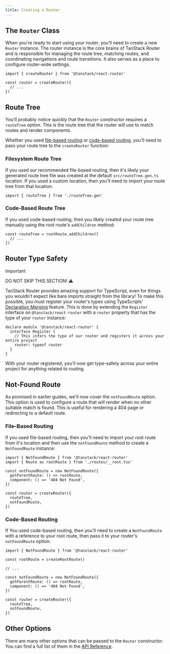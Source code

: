 ```yaml
---
title: Creating a Router
---
```


## The `Router` Class

When you're ready to start using your router, you'll need to create a new `Router` instance. The router instance is the core brains of TanStack Router and is responsible for managing the route tree, matching routes, and coordinating navigations and route transitions. It also serves as a place to configure router-wide settings.

```tsx
import { createRouter } from '@tanstack/react-router'

const router = createRouter({
  // ...
})
```

## Route Tree

You'll probably notice quickly that the `Router` constructor requires a `routeTree` option. This is the route tree that the router will use to match routes and render components.

Whether you used [file-based routing](../route-trees) or [code-based routing](../code-based-routing), you'll need to pass your route tree to the `createRouter` function:

### Filesystem Route Tree

If you used our recommended file-based routing, then it's likely your generated route tree file was created at the default `src/routeTree.gen.ts` location. If you used a custom location, then you'll need to import your route tree from that location.

```tsx
import { routeTree } from './routeTree.gen'
```

### Code-Based Route Tree

If you used code-based routing, then you likely created your route tree manually using the root route's `addChildren` method:

```tsx
const routeTree = rootRoute.addChildren([
  // ...
])
```

## Router Type Safety

> [!IMPORTANT]
> DO NOT SKIP THIS SECTION! ⚠️

TanStack Router provides amazing support for TypeScript, even for things you wouldn't expect like bare imports straight from the library! To make this possible, you must register your router's types using TypeScripts' [Declaration Merging](https://www.typescriptlang.org/docs/handbook/declaration-merging.html) feature. This is done by extending the `Register` interface on `@tanstack/react-router` with a `router` property that has the type of your `router` instance:

```tsx
declare module '@tanstack/react-router' {
  interface Register {
    // This infers the type of our router and registers it across your entire project
    router: typeof router
  }
}
```

With your router registered, you'll now get type-safety across your entire project for anything related to routing.

## Not-Found Route

As promised in earlier guides, we'll now cover the `notFoundRoute` option. This option is used to configure a route that will render when no other suitable match is found. This is useful for rendering a 404 page or redirecting to a default route.

### File-Based Routing

If you used file-based routing, then you'll need to import your root route from it's location and then use the `notFoundRoute` method to create a `NotFoundRoute` instance:

```tsx
import { NotFoundRoute } from '@tanstack/react-router'
import { Route as rootRoute } from './routes/__root.tsx'

const notFoundRoute = new NotFoundRoute({
  getParentRoute: () => rootRoute,
  component: () => '404 Not Found',
})

const router = createRouter({
  routeTree,
  notFoundRoute,
})
```

### Code-Based Routing

If You used code-based routing, then you'll need to create a `NotFoundRoute` with a reference to your root route, then pass it to your router's `notFoundRoute` option:

```tsx
import { NotFoundRoute } from '@tanstack/react-router'

const rootRoute = createRootRoute()

// ...

const notFoundRoute = new NotFoundRoute({
  getParentRoute: () => rootRoute,
  component: () => '404 Not Found',
})

const router = createRouter({
  routeTree,
  notFoundRoute,
})
```

## Other Options

There are many other options that can be passed to the `Router` constructor. You can find a full list of them in the [API Reference](../../api/router/RouterOptionsType).
